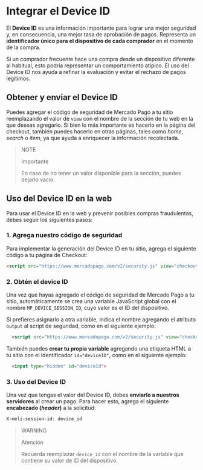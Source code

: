 # Integrar el Device ID

El **Device ID** es una información importante para lograr una mejor seguridad y, en consecuencia, una mejor tasa de aprobación de pagos. Representa un **identificador único para el dispositivo de cada comprador** en el momento de la compra.

Si un comprador frecuente hace una compra desde un dispositivo diferente al habitual, esto podría representar un comportamiento atípico. El uso del Device ID nos ayuda a refinar la evaluación y evitar el rechazo de pagos legítimos.


## Obtener y enviar el Device ID

Puedes agregar el código de seguridad de Mercado Pago a tu sitio reemplazando el valor de `view` con el nombre de la sección de tu web en la que deseas agregarlo. Si bien lo más importante es hacerlo en la página del checkout, también puedes hacerlo en otras páginas, tales como _home_, _search_ o _ítem_, ya que ayuda a enriquecer la información recolectada.

> NOTE
>
> Importante
>
> En caso de no tener un valor disponible para la sección, puedes dejarlo vacío.

## Uso del Device ID en la web

Para usar el Device ID en la web y prevenir posibles compras fraudulentas, debes seguir los siguientes pasos:


### 1. Agrega nuestro código de seguridad

Para implementar la generación del Device ID en tu sitio, agrega el siguiente código a tu página de Checkout:

```html
<script src="https://www.mercadopago.com/v2/security.js" view="checkout"></script>
```

### 2. Obtén el device ID

Una vez que hayas agregado el código de seguridad de Mercado Pago a tu sitio, automáticamente se crea una variable JavaScript global con el nombre `MP_DEVICE_SESSION_ID`, cuyo valor es el ID del dispositivo. 

Si prefieres asignarlo a otra variable, indica el nombre agregando el atributo `output` al script de seguridad, como en el siguiente ejemplo:
```html
  <script src="https://www.mercadopago.com/v2/security.js" view="checkout" output="deviceId"></script>
```

También puedes **crear tu propia variable** agregando una etiqueta HTML a tu sitio con el identificador `id="deviceID"`, como en el siguiente ejemplo:
```html
  <input type="hidden" id="deviceId">
```

### 3. Uso del Device ID

Una vez que tengas el valor del Device ID, debes **enviarlo a nuestros servidores** al crear un pago. Para hacer esto, agrega el siguiente **encabezado (*header*)** a la solicitud:

```html
X-meli-session-id: device_id
```

> WARNING
> 
> Atención
>
> Recuerda reemplazar `device_id` con el nombre de la variable que contiene su valor de ID del dispositivo.